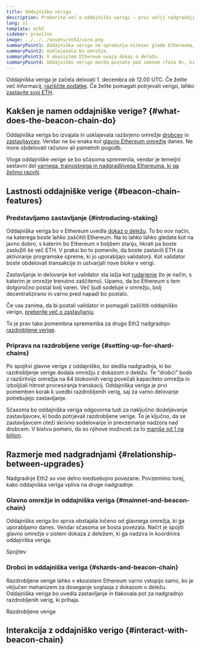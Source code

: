 ```yaml
---
title: Oddajniška veriga
description: Preberite več o oddajniški verigi – prvi večji nadgradnji Eth2 za Ethereum.
lang: sl
template: eth2
sidebar: pravilno
image: ../../../assets/eth2/core.png
summaryPoint1: Oddajniška veriga ne spreminja ničesar glede Ethereuma, ki ga uporabljamo danes.
summaryPoint2: Usklajevala bo omrežje.
summaryPoint3: V ekosistem Ethereum uvaja dokaz o deležu.
summaryPoint4: Oddajniško verigo morda poznate pod imenom «faza 0», ki se uporablja v tehničnih načrtih.
---
```


<UpgradeStatus isShipped date="Shipped!">
    Oddajniška veriga je začela delovati 1. decembra ob 12.00 UTC. Če želite več informacij, <a href="https://beaconscan.com/">raziščite podatke</a>. Če želite pomagati potrjevati verigo, lahko <a href="/eth2/staking/">zastavite svoj ETH</a>.
</UpgradeStatus>

## Kakšen je namen oddajniške verige? {#what-does-the-beacon-chain-do}

Oddajniška veriga bo izvajala in usklajevala razširjeno omrežje [drobcev](/eth2/shard-chains/) in [zastavljavcev](/eth2/staking/). Vendar ne bo enaka kot [glavno Ethereum omrežje](/glossary/#mainnet) danes. Ne more obdelovati računov ali pametnih pogodb.

Vloga oddajniške verige se bo sčasoma spremenila, vendar je temeljni sestavni del [varnega, trajnostnega in nadgradljivega Ethereuma, ki ga želimo razviti](/eth2/vision/).

## Lastnosti oddajniške verige {#beacon-chain-features}

### Predstavljamo zastavljanje {#introducing-staking}

Oddajniška veriga bo v Ethereum uvedla [dokaz o deležu](/developers/docs/consensus-mechanisms/pos/). To bo nov način, na katerega boste lahko zaščitili Ethereum. Na to lahko lahko gledate kot na javno dobro, s katerim bo Ethereum v boljšem stanju, hkrati pa boste zaslužili še več ETH. V praksi bo to pomenilo, da boste zastavili ETH za aktiviranje programske opreme, ki jo uporabljajo validatorji. Kot validator boste obdelovali transakcije in ustvarjali nove bloke v verigi.

Zastavljanje in delovanje kot validator sta lažja kot [rudarjenje](/developers/docs/mining/) (to je način, s katerim je omrežje trenutno zaščiteno). Upamo, da bo Ethereum s tem dolgoročno postal bolj varen. Več ljudi sodeluje v omrežju, bolj decentralizirano in varno pred napadi bo postalo.

<InfoBanner emoji=":money_bag:">
Če vas zanima, da bi postali validator in pomagali zaščititi oddajniško verigo, <a href="/eth2/staking/">preberite več o zastavljanju</a>.
</InfoBanner>

To je prav tako pomembna sprememba za drugo Eth2 nadgradnjo: [razdrobljene verige](/eth2/shard-chains/).

### Priprava na razdrobljene verige {#setting-up-for-shard-chains}

Po spojitvi glavne verige z oddajniško, bo sledila nadgradnja, ki bo razdrobljenje verige dodala omrežju z dokazom o deležu. Te "drobci" bodo z razširitvijo omrežja na 64 blokovnih verig povečali kapaciteto omrežja in izboljšali hitrost procesiranja transkacij. Oddajniška veriga je prvi pomemben korak k uvedbi razdrobljenih verig, saj za varno delovanje potrebujejo zastavljanje.

Sčasoma bo oddajniška veriga odgovorna tudi za naključno dodeljevanje zastavljavcev, ki bodo potrjevali razdrobljene verige. To je ključno, da se zastavljavcem oteži skrivno sodelovanje in prevzemanje nadzora nad drobcem. V bistvu pomeni, da so njihove možnosti za to [manjše od 1 na bilijon](https://medium.com/@chihchengliang/minimum-committee-size-explained-67047111fa20).

## Razmerje med nadgradnjami {#relationship-between-upgrades}

Nadgradnje Eth2 so vse delno medsebojno povezane. Povzemimo torej, kako oddajniška veriga vpliva na druge nadgradnje.

### Glavno omrežje in oddajniška veriga {#mainnet-and-beacon-chain}

Oddajniška veriga bo sprva obstajala ločeno od glavnega omrežja, ki ga uporabljamo danes. Vendar sčasoma se bosta povezala. Načrt je spojiti glavno omrežje v sistem dokaza z deležem, ki ga nadzira in koordinira oddajniška veriga.

<ButtonLink to="/eth2/merge/">Spojitev</ButtonLink>

### Drobci in oddajniška veriga {#shards-and-beacon-chain}

Razdrobljene verige lahko v ekosistem Ethereum varno vstopijo samo, ko je vključen mehanizem za doseganje soglasja z dokazom o deležu. Oddajniška veriga bo uvedla zastavljanje in tlakovala pot za nadgradnjo razdrobljenih verig, ki prihaja.

<ButtonLink to="/eth2/shard-chains/">Razdrobljene verige</ButtonLink>

<Divider />

## Interakcija z oddajniško verigo {#interact-with-beacon-chain}

<Eth2BeaconChainActions />
